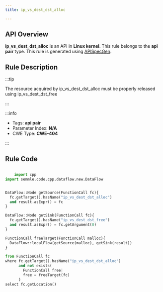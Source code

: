 ```yaml
---
title: ip_vs_dest_dst_alloc

---
```



## API Overview
**ip_vs_dest_dst_alloc** is an API in **Linux kernel**. This rule belongs to the **api pair** type. This rule is generated using [APISpecGen](../../tools/APISpecGen).
## Rule Description

:::tip

The resource acquired by ip_vs_dest_dst_alloc must be properly released using ip_vs_dest_dst_free

:::

:::info

- Tags: **api pair**
- Parameter Index: **N/A**
- CWE Type: **CWE-404**

:::

## Rule Code
```python

    import cpp
import semmle.code.cpp.dataflow.new.DataFlow


DataFlow::Node getSource(FunctionCall fc){
  fc.getTarget().hasName("ip_vs_dest_dst_alloc")
  and result.asExpr() = fc
}

DataFlow::Node getSink(FunctionCall fc){
  fc.getTarget().hasName("ip_vs_dest_dst_free")
  and result.asExpr() = fc.getArgument(0)
}

FunctionCall freeTarget(FunctionCall malloc){
  DataFlow::localFlow(getSource(malloc), getSink(result))
}

from FunctionCall fc
where fc.getTarget().hasName("ip_vs_dest_dst_alloc")
      and not exists(
        FunctionCall free| 
        free = freeTarget(fc)
      )
select fc.getLocation()

    
```